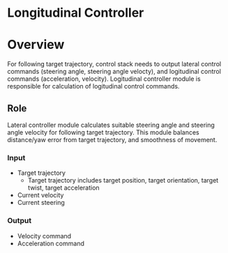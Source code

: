 Longitudinal Controller
=============

# Overview

For following target trajectory, control stack needs to output lateral control commands (steering angle, steering angle velocty), and logitudinal control commands (acceleration, velocity). Logitudinal controller module is responsible for calculation of logitudinal control commands.

## Role

Lateral controller module calculates suitable steering angle and steering angle velocity for following target trajectory. This module balances distance/yaw error from target trajectory, and smoothness of movement.

### Input

- Target trajectory
	- Target trajectory includes target position, target orientation, target twist, target acceleration
- Current velocity
- Current steering

### Output

- Velocity command
- Acceleration command
